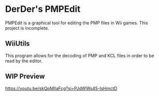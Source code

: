 # DerDer's PMPEdit

PMPEdit is a graphical tool for editing the PMP files in Wii games. This project is incomplete.

## WiiUtils

This program allows for the decoding of PMP and KCL files in order to be read
by the editor.

## WIP Preview

https://youtu.be/skQpMllaFcg?si=PJdWWs45-IsHmctD
